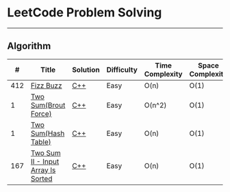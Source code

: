 # LeetCode Problem Solving

---

## Algorithm

| #   | Title                                                                                                 | Solution                                  | Difficulty | Time Complexity | Space Complexity |
| --- | ----------------------------------------------------------------------------------------------------- | ----------------------------------------- | ---------- | --------------- | ---------------- |
| 412 | [Fizz Buzz](https://leetcode.com/problems/fizz-buzz/)                                                 | [C++](./Algorithms/FizzBuzz.cpp)          | Easy       | O(n)            | O(1)             |
| 1   | [Two Sum(Brout Force)](https://leetcode.com/problems/two-sum/)                                        | [C++](./Algorithms/TwoSum_BroutForce.cpp) | Easy       | O(n^2)          | O(1)             |
| 1   | [Two Sum(Hash Table)](https://leetcode.com/problems/two-sum/)                                         | [C++](./Algorithms/TwoSum_HashTable.cpp)  | Easy       | O(n)            | O(1)             |
| 167 | [Two Sum II - Input Array Is Sorted](https://leetcode.com/problems/two-sum-ii-input-array-is-sorted/) | [C++](./Algorithms/TwoSum_two.cpp)        | Easy       | O(n)            | O(1)             |
